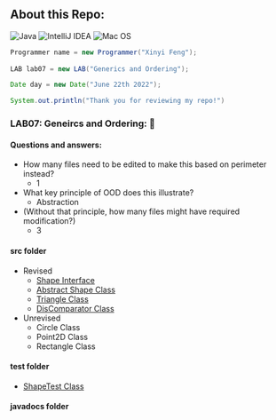 ## About this Repo:
![Java](https://img.shields.io/badge/java-%23ED8B00.svg?style=for-the-badge&logo=java&logoColor=white)
![IntelliJ IDEA](https://img.shields.io/badge/IntelliJIDEA-000000.svg?style=for-the-badge&logo=intellij-idea&logoColor=white)
![Mac OS](https://img.shields.io/badge/mac%20os-000000?style=for-the-badge&logo=macos&logoColor=F0F0F0)
 
```java
Programmer name = new Programmer("Xinyi Feng");
    
LAB lab07 = new LAB("Generics and Ordering");

Date day = new Date("June 22th 2022");

System.out.println("Thank you for reviewing my repo!")

```
 
 
 ### LAB07: Geneircs and Ordering: 💯
   #### Questions and answers:
   - How many files need to be edited to make this based on perimeter instead? 
     - 1
   - What key principle of OOD does this illustrate? 
     - Abstraction
   - (Without that principle, how many files might have required modification?) 
     - 3
   
 
   #### src folder
   - Revised 
      - [Shape Interface](https://github.com/FentPams/cs_5004/blob/main/LAB07/src/Shape.java)
      - [Abstract Shape Class](https://github.com/FentPams/cs_5004/blob/main/LAB07/src/AbstractShape.java)
      - [Triangle Class](https://github.com/FentPams/cs_5004/blob/main/LAB07/src/Triangle.java)
      - [DisComparator Class](https://github.com/FentPams/cs_5004/blob/main/LAB07/src/DistComparator.java)
   - Unrevised
      - Circle Class
      - Point2D Class
      - Rectangle Class
   #### test folder
   - [ShapeTest Class](https://github.com/FentPams/cs_5004/blob/main/LAB07/tests/ShapeTest.java)
   #### javadocs folder    
